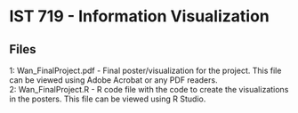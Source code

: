 # IST 719 - Information Visualization

## Files
1: Wan_FinalProject.pdf - Final poster/visualization for the project. This file can be viewed using Adobe Acrobat or any PDF readers.<br>
2: Wan_FinalProject.R - R code file with the code to create the visualizations in the posters. This file can be viewed using R Studio.
